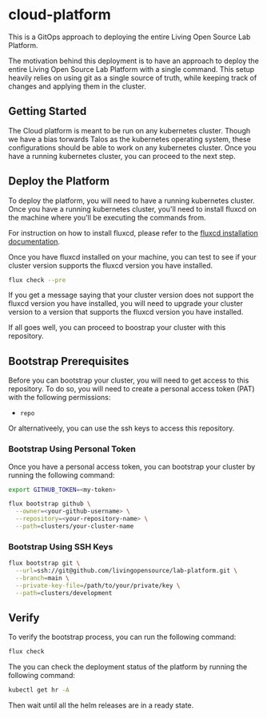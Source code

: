 # cloud-platform

This is a GitOps approach to deploying the entire Living Open Source Lab Platform.

The motivation behind this deployment is to have an approach to deploy the entire Living Open Source Lab Platform with a single command. This setup heavily relies on using git as a single source of truth, while keeping track of changes and applying them in the cluster.

## Getting Started

The Cloud platform is meant to be run on any kubernetes cluster. Though we have a bias torwards Talos as the kubernetes operating system, these configurations should be able to work on any kubernetes cluster. Once you have a running kubernetes cluster, you can proceed to the next step.

## Deploy the Platform

To deploy the platform, you will need to have a running kubernetes cluster. Once you have a running kubernetes cluster, you'll need to install fluxcd on the machine where you'll be executing the commands from.

For instruction on how to install fluxcd, please refer to the [fluxcd installation documentation](https://fluxcd.io/flux/installation/).

Once you have fluxcd installed on your machine, you can test to see if your cluster version supports the fluxcd version you have installed.


```bash
flux check --pre
```

If you get a message saying that your cluster version does not support the fluxcd version you have installed, you will need to upgrade your cluster version to a version that supports the fluxcd version you have installed.

If all goes well, you can proceed to boostrap your cluster with this repository.

## Bootstrap Prerequisites

Before you can bootstrap your cluster, you will need to get access to this repository. To do so, you will need to create a personal access token (PAT) with the following permissions:
- `repo`

Or alternativeely, you can use the ssh keys to access this repository.

### Bootstrap Using Personal Token

Once you have a personal access token, you can bootstrap your cluster by running the following command:

```bash
export GITHUB_TOKEN=<my-token>

flux bootstrap github \
  --owner=<your-github-username> \
  --repository=<your-repository-name> \
  --path=clusters/your-cluster-name
```

### Bootstrap Using SSH Keys

```bash
flux bootstrap git \
  --url=ssh://git@github.com/livingopensource/lab-platform.git \
  --branch=main \
  --private-key-file=/path/to/your/private/key \
  --path=clusters/development
```

## Verify

To verify the bootstrap process, you can run the following command:
```bash
flux check
```

The you can check the deployment status of the platform by running the following command:

```bash
kubectl get hr -A
```

Then wait until all the helm releases are in a ready state.